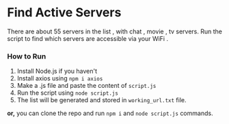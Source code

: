 # Find Active Servers

There are about 55 servers in the list , with chat , movie , tv servers. Run the script to find which servers are accessible via your WiFi .

### How to Run 
1. Install Node.js if you haven't
2. Install axios using ```npm i axios```
3. Make a .js file and paste the content of ```script.js```
4. Run the script using ```node script.js```
5. The list will be generated and stored in ```working_url.txt``` file.

**or,** you can clone the repo and run ```npm i``` and ```node script.js``` commands.